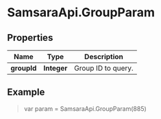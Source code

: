 # SamsaraApi.GroupParam

## Properties
Name | Type | Description 
------------ | ------------- | ------------- 
**groupId** | **Integer** | Group ID to query. 

## Example
> var param = SamsaraApi.GroupParam(885)

